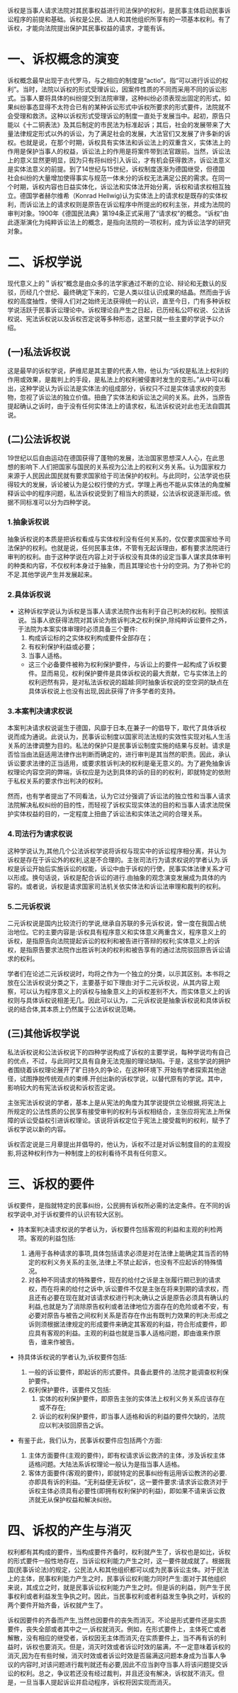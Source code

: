 诉权是当事人请求法院对其民事权益进行司法保护的权利，是民事主体启动民事诉讼程序的前提和基础。诉权是公民、法人和其他组织所享有的一项基本权利。有了诉权，才能向法院提出保护其民事权益的请求，才能有诉。
# 一、诉权概念的演变
诉权概念最早出现于古代罗马，与之相应的制度是“actio”。指“可以进行诉讼的权利”。当时，法院以诉权的形式受理诉讼，因案件性质的不同而采用不同的诉讼形式。当事人要将具体的纠纷提交到法院审理，这种纠纷必须表现出固定的形式，如果纠纷事态显得不太符合已有的某种诉讼形式中诉权所要求的形式要件，法院就不会受理和救济。这种以诉权形式受理诉讼的制度一直处于发展当中。起初，原告只能以《十二铜表法》及其后制定的市民法为标准起诉；其后，社会的发展带来了大量法律规定形式以外的诉讼，为了满足社会的发展，大法官们又发展了许多新的诉权。也就是说，在那个时期，诉权具有实体法和诉讼法上的双重含义，实体法上的作用是保护当事人的权益，诉讼法上的作用是将案件带到法官跟前。当然，诉讼法上的意义显然更明显，因为只有将纠纷引入诉讼，才有机会获得救济，诉讼法意义是实体法意义的前提。到了14世纪与15世纪，诉权制度逐渐为德国继受，但德国社会纠纷的大量增加使得事实与规范一体未分的诉权无法满足公民的需求。在同一个时期，诉权内容也日益实体化，诉讼法和实体法开始分离，诉权和请求权相互独立。德国学者赫尔维希（Konrad Hellwig)认为实体法上的请求权是既存的实体权利，而诉讼法上的请求权则是原告在诉讼程序中所提出的权利主张，并成为法院的审判对象。1900年《德国民法典》第194条正式采用了“请求权”的概念。“诉权”由此逐渐演化为纯粹诉讼法上的概念，是指向法院的一项权利，成为诉讼法学的研究对象。
# 二、诉权学说
现代意义上的＂诉权”概念是由众多的法学家通过不断的立论、辩论和无数认的反驳，历经几个世纪、最终确定下来的，它是人类以往认识成果的结晶。然而由于诉权的高度抽性，使得人们对之始终无法获得统一的认识，直至今日，门有多种诉权学说活跃于民事诉讼理论中。诉权理论自产生之日起，已历经私公吓权说、公法诉权说、宪法诉权说以及诉权否定说等多种形态，这里只就一些主要的学说予以介绍。
## (一)私法诉权说
这是最早的诉权学说，萨维尼是其主要的代表人物，他认为:“诉权是私法上权利的作用或效果，是裁判上的手段，是私法上的权利被侵害时发生的变形。”从中可以看出，这种学说认为诉讼法是实体法:的组成部分，诉权只不过是实体请求权的变形物，忽视了诉讼法的独立价值。扭曲了实体法和诉讼法之间的关系。此外，当原告提起确认之诉时，由于没有任何实体法上的请求权，私法诉权说对此也无法自圆其说。
## (二)公法诉权说
19世纪以后自由运动在德国获得了蓬物的发展，法治国家思想深人人心，在此思想的影响下.人们把国家与国民的关系视为公法上的权利义务关系。认为国家权力来源于人民因此国民就有要求国家给于司法保护的权利。与此同时，公法学说也获得较大的发展，诉论被认为是公权行使的方式，学理上再也不能从实体法的角度解释诉讼中的程序问题，私法诉权说受到了相当大的质疑，公法诉权说逐渐形成。依据不同标准可以分为四种学说。
### 1.抽象诉权说
抽象诉权说的本质是把诉权看成与实体权利没有任何关系的，仅仅要求国家给予司法保护的权利。也就是说，任何民事主体，不管有无起诉理由，都有要求法院进行审判的权利。由于这种学说在内容上对于诉权没有具体的设定当事人谋求具体审判的种类和内容，不仅权利本身过于抽象，而且其理论也十分的空洞。为了弥补它的不足.其他学说产生并发展起来。
### 2.具体诉权说
- 这种诉权学说认为诉权是当事人请求法院作出有利于自己判决的权利。按照该说。当事人欲获得法院对其诉论为胜诉判决之权利保护,除纯粹诉讼要件之外，于法院为本案实体审理时必须具备三个要件:
	1. 构成诉讼标的之实体权利构成要件全部存在；
	2. 有权利保护利益或必要；
	3. 当事人适格。
	- 这三个必备要件被称为权利保护要件，与诉讼上的要件一起构成了诉权要件。显而易见，权利保护要件是具体诉权说的最大贡献，它与实体法上的权利迥然有异，是对私法诉权说的超越:同时抽象诉权说的空空洞的缺点在具体诉权说上也没有出现,因此获得了许多学者的支持。
### 3.本案判决请求权说
本案判决请求权说诞生于德国，风靡于日本,在兼子一的倡导下，取代了具体诉权说而成为通说。此说认为，民事诉讼制度以国家司法法规的实效性实现对私人生活关系的法律调整为目的。私法的保护只是民事诉讼制度实施的结果与反射。请求是否恰当由法庭适用法律作出判断而确定的，进行审判是其当然的职责。因此，承认诉讼要求法律的正当适用，或要求胜诉判决的权利是毫无意义的。为了避免抽象诉权理论内容空洞的弊端，诉权应是为达到具体的诉的目的的权利，即就特定的依附于私权关系的要求作出判决的权利。

然而，也有学者提出了不同看法，认为它过分强调了诉讼法的独立性和当事人请求法院解决私权纠纷的目的性，而轻视了诉权实现实体法的目的和当事人请求法院保护实体权益的目的，一定程度上扭曲了诉讼法和实体法之间的合理关系。
### 4.司法行为请求权说
这种学说认为,其他几个公法诉权学说将诉权与现实中的诉讼程序相分离，并认为诉权是存在于诉讼外的权利,这是不合理的。主张司法行为请求权说的学者认为.诉权是诉讼开始后实施诉讼的权能，诉讼中由于诉权的行使，民事实体法律关系才可以形成。换句话说，诉权是配合诉讼的进行.由抽象的观念演变发展成为具体的内容的。或者说，诉权是请求国家司法机关依实体法和诉讼法审理和裁判的权利。
### 5.二元诉权说
二元诉权说是国内比较流行的学说,继承自苏联的多元诉权说，曾一度在我国占统治地位。它的主要内容是:诉权具有程序意义和实体意义两重含义，程序意义上的诉权，是指原告向法院提起诉讼的权利和被告进行答辩的权利;实体意义上的诉权，是指原告要求法院作出胜诉判决的权利和被告享有的通过法院驳回原告诉讼请求的权利。

学者们在论述二元诉权说时，均将之作为一个独立的分类，以示其区别。本书将之放在公法诉权说分类之下，主要基于如下理由:对于二元诉权说，从其内容上观察，可以认为程序意义上的诉权与抽象意义上的诉权差别不大，而实体意义上的诉权则与具体诉权说相差无几。因此可以认为，二元诉权说是抽象诉权说和具体诉权说的结合体,其本质上仍然属于公法诉权说范畴。
## (三)其他诉权学说
私法诉权说和公法诉权说下的四种学说构成了诉权的主要学说，每种学说均有自己的优点，不过，与此同时又具有自身无法克服的理论缺陷。于是，这些学说的拥护者围绕着诉权理论展开了旷日持久的争论，在这种环境下.开始有学者探索其他途径，试图挣脱传统观点的束缚.开创出新的诉权学说，以替代原有的学说。其中，影响较大的有宪法诉权说和诉权否定说。

主张宪法诉权说的学者，基本上是从宪法的角度为其学说提供立论根据,将宪法上所规定的公法性质的公民享有接受审判的权利与诉权相结合，主张应将宪法上所保障的诉讼受益权引进诉权理论。该说将诉权定位于宪法上接受裁判的权利，赋予了诉权学说以新的内容。

诉权否定说是三月章提出并倡导的，他认为，诉权不过是对诉讼制度目的的主观投影,将这种权利作为一种制度上的权利看待不具有任何意义。
# 三、诉权的要件
诉权要件，是指就特定的民事纠纷，公民拥有诉权所必需的法定条件。在不同的诉权学说中,对于诉权要件的认识有较大区别。

- 持本案判决请求权说的学者认为，诉权要件包括客观的利益和主观的利检两项。客观的利益包括:
	1. 通用于各种请求的事项,具体包括请求必须是对在法律上能确定其当否的特定的权利义务关系的主张,法律上不禁止起诉，也没有不应起诉的特殊情况。
	2. 对各种不同请求的特殊要件，现在的给付之诉是主张履行期已到的请求权，而在将来的给付之诉中,诉讼要件不仅是主张在将来到期的请求权，而且还有必要在现在就对该请求权进行判决;确认之诉是原告必须具有确认的利益,也就是为了消除原告权利或者法律地位方面存在的危险或者不安，有必要对原告与被告之间权利关系是否存在作出有既判力效果的判决:形成之诉则须根据法律规定的形成要件来确定其客观的利益，符合形成要件，即应具有客观的利益。主观的利益也就是当事人适格问题，即由谁来作原告，谁来作被告。

- 持具体诉权说的学者认为,诉权要件包括:
	1. 一般的诉讼要件，即起诉的形式要件。具备此要件的.法院才能调查权利保护要件。
	2. 权利保护要件，该要件又包括:
		1. 实体的权利保护要件，即原告主张的实体法上权利义务关系应该存在或不存在;
		2. 诉讼的权利保护要件，即当事人适格和诉的利益的要件欠缺的，法院应以判决驳回原告之诉。

- 有鉴于此，我们认为，民事诉权要件应包括两个方面:
	1. 主体方面要件(主观的要件)，即有权请求诉讼救济的主体，涉及诉权主体适格问题。大陆法系诉权理论一般认为是指当事人适格。
	2. 客体方面要件(客观的要件)，即就特定的民事纠纷有运用诉讼教济的必要.亦即具有诉的利益。“无利益便无诉权”，这一要件要求:请求诉讼救济对于诉权主体必须具有必要性(即拥有权利保护的利益)，即如果不请来诉讼救济就无从保护权益和解决纠纷。
# 四、诉权的产生与消灭
权利都有其构成的要件，当构成要件齐备时，权利就产生了，诉权也是如比，诉权的形式要件一般性地存在，当诉讼权利能力产生之时，这一要件就成就了。根据我国(民事诉论法)的规定，公民法人和其他组织都可以成为民事诉讼主体。对于民法上的主体，民事权利能力产生之时，民事诉讼权利能力同时产生:面对于其他组织来说，其成立之时，就是民事诉讼权利能力产生之时。但是诉的利益，则产生于民事权利或者利益发生争执之时。因此，当民事权利或者利益发生争执之时，诉权的两个要件开始齐备，诉权就产生了。

诉权因要件的齐备而产生,当然也因要件的丧失而消灭。不论是形式要件还是实质要件，丧失全部或者其中之一,诉权就消灭。例如，在形式要件上，主体死亡或者解散，没有相应的继受者，诉权因无主体而消灭;在实质要件上，当不再有诉的利益时，诉权也要消灭。但是，消灭时效或者诉讼时效的届满，不一定意味着诉权的消灭,因为在有些时候，消灭时效或者诉讼时效是否届满这问题本身成为当事人争议的内容时,对该问题进行裁判就还有必要,因此不应当剥夺当事人将该问题提交诉讼的权利。总之，争议若还没有经过裁判，并且还没有解决，诉权就不消灭。但是，一旦当事人提起诉讼并启动程序，诉权将因实现而消灭。